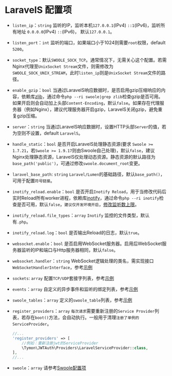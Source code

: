 # LaravelS 配置项

- `listen_ip`：`string` 监听的IP，监听本机`127.0.0.1`(IPv4) `::1`(IPv6)，监听所有地址 `0.0.0.0`(IPv4) `::`(IPv6)， 默认`127.0.0.1`。

- `listen_port`：`int` 监听的端口，如果端口小于1024则需要`root`权限，default `5200`。

- `socket_type`：默认`SWOOLE_SOCK_TCP`。通常情况下，无需关心这个配置。若需Nginx代理至`UnixSocket Stream`文件，则需修改为`SWOOLE_SOCK_UNIX_STREAM`，此时`listen_ip`则是`UnixSocket Stream`文件的路径。

- `enable_gzip`：`bool` 当通过LaravelS响应数据时，是否启用gzip压缩响应的内容，依赖库[zlib](https://zlib.net/)，通过命令`php --ri swoole|grep zlib`检查gzip是否可用。如果开启则会自动加上头部`Content-Encoding`，默认`false`。如果存在代理服务器（例如Nginx），建议代理服务器开启gzip，LaravelS关闭gzip，避免重复gzip压缩。

- `server`：`string` 当通过LaravelS响应数据时，设置HTTP头部`Server`的值，若为空则不设置，default `LaravelS`。

- `handle_static`：`bool` 是否开启LaravelS处理静态资源(要求 `Swoole >= 1.7.21`，若`Swoole >= 1.9.17`则由Swoole自己处理)，默认`false`，建议Nginx处理静态资源，LaravelS仅处理动态资源。静态资源的默认路径为`base_path('public')`，可通过修改`swoole.document_root`变更。

- `laravel_base_path`: `string` `Laravel/Lumen`的基础路径，默认`base_path()`，可用于配置`符号链接`。

- `inotify_reload.enable`：`bool` 是否开启`Inotify Reload`，用于当修改代码后实时Reload所有worker进程，依赖库[inotify](http://pecl.php.net/package/inotify)，通过命令`php --ri inotify`检查是否可用，默认`false`，`建议仅开发环境开启`，[修改监听数上限](https://github.com/hhxsv5/laravel-s/blob/master/KnownCompatibleIssues-CN.md#inotify%E7%9B%91%E5%90%AC%E6%96%87%E4%BB%B6%E6%95%B0%E8%BE%BE%E5%88%B0%E4%B8%8A%E9%99%90)。
 
- `inotify_reload.file_types`：`array` `Inotify` 监控的文件类型，默认有`.php`。 

- `inotify_reload.log`：`bool` 是否输出Reload的日志，默认`true`。

- `websocket.enable`：`bool` 是否启用WebSocket服务器。启用后WebSocket服务器监听的IP和端口与Http服务器相同，默认`false`。

- `websocket.handler`：`string` WebSocket逻辑处理的类名，需实现接口`WebSocketHandlerInterface`，参考[示例](https://github.com/hhxsv5/laravel-s/blob/master/README-CN.md#%E5%90%AF%E7%94%A8websocket%E6%9C%8D%E5%8A%A1%E5%99%A8)

- `sockets`: `array` 配置`TCP/UDP`套接字列表，参考[示例](https://github.com/hhxsv5/laravel-s/blob/master/README-CN.md#%E5%BC%80%E5%90%AFtcpudp%E6%9C%8D%E5%8A%A1%E5%99%A8)

- `events`：`array` 自定义的异步事件和监听的绑定列表，参考[示例](https://github.com/hhxsv5/laravel-s/blob/master/README-CN.md#%E8%87%AA%E5%AE%9A%E4%B9%89%E7%9A%84%E5%BC%82%E6%AD%A5%E4%BA%8B%E4%BB%B6)

- `swoole_tables`：`array` 定义的`swoole_table`列表，参考[示例](https://github.com/hhxsv5/laravel-s/blob/master/README-CN.md#%E4%BD%BF%E7%94%A8swoole_table)

- `register_providers`：`array` `每次请求`需要重新注册的`Service Provider`列表，若存在`boot()`方法，会自动执行。一般用于清理`注册了单例的ServiceProvider`。
    ```PHP
    //...
    'register_providers' => [
        //例如：重新注册jwt的ServiceProvider
        \Tymon\JWTAuth\Providers\LaravelServiceProvider::class,
    ],
    //...
    ```

- `swoole`：`array` 请参考[Swoole配置项](https://wiki.swoole.com/wiki/page/274.html)